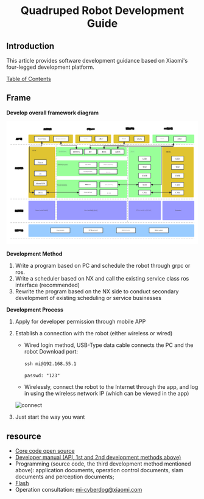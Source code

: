 <h1 align="center">
   Quadruped Robot Development Guide
</h1>


## Introduction

This article provides software development guidance based on Xiaomi's four-legged development platform.

[Table of Contents](https://github.com/ESP4Ever/blogs/blob/rolling/docs/_table_of_contents.md)


## Frame

**Develop overall framework diagram**

![dev](./image/dev_en.png)

**Development Method**

1. Write a program based on PC and schedule the robot through grpc or ros.
2. Write a scheduler based on NX and call the existing service class ros interface (recommended)
3. Rewrite the program based on the NX side to conduct secondary development of existing scheduling or service businesses

**Development Process**

1. Apply for developer permission through mobile APP

2. Establish a connection with the robot (either wireless or wired)

    - Wired login method, USB-Type data cable connects the PC and the robot Download port:

      `ssh mi@192.168.55.1`

      `passwd: "123"`

    - Wirelessly, connect the robot to the Internet through the app, and log in using the wireless network IP (which can be viewed in the app)

    ![connect](./image/connect.png)

3. Just start the way you want



## resource

- [Core code open source](https://github.com/MiRoboticsLab/cyberdog_ws)
- [Developer manual (API, 1st and 2nd development methods above)](https://github.com/ESP4Ever/blogs/blob/rolling/docs/en/developer_guide.md)
- Programming (source code, the third development method mentioned above): application documents, operation control documents, slam documents and perception documents;
- [Flash](https://github.com/ESP4Ever/blogs/blob/rolling/docs/en/cyberdog_flash.md)
- Operation consultation: [mi-cyberdog@xiaomi.com](mailto:mi-cyber@xiaomi.com)

